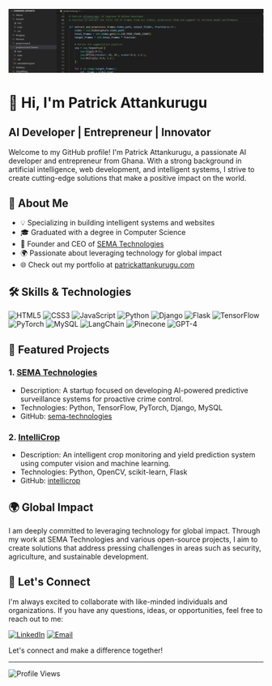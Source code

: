 ![Profile Picture](codes.jpg)

# 👋 Hi, I'm Patrick Attankurugu
## AI Developer | Entrepreneur | Innovator

Welcome to my GitHub profile! I'm Patrick Attankurugu, a passionate AI developer and entrepreneur from Ghana. With a strong background in artificial intelligence, web development, and intelligent systems, I strive to create cutting-edge solutions that make a positive impact on the world.

## 🌟 About Me
- 💡 Specializing in building intelligent systems and websites
- 🎓 Graduated with a degree in Computer Science
- 🚀 Founder and CEO of [SEMA Technologies](https://sematechnologies.com)
- 🌍 Passionate about leveraging technology for global impact
- 🌐 Check out my portfolio at [patrickattankurugu.com](http://patrickattankurugu.com)

## 🛠️ Skills & Technologies
![HTML5](https://img.shields.io/badge/-HTML5-E34F26?style=flat&logo=html5&logoColor=white)
![CSS3](https://img.shields.io/badge/-CSS3-1572B6?style=flat&logo=css3&logoColor=white)
![JavaScript](https://img.shields.io/badge/-JavaScript-F7DF1E?style=flat&logo=javascript&logoColor=black)
![Python](https://img.shields.io/badge/-Python-3776AB?style=flat&logo=python&logoColor=white)
![Django](https://img.shields.io/badge/-Django-092E20?style=flat&logo=django&logoColor=white)
![Flask](https://img.shields.io/badge/-Flask-000000?style=flat&logo=flask&logoColor=white)
![TensorFlow](https://img.shields.io/badge/-TensorFlow-FF6F00?style=flat&logo=tensorflow&logoColor=white)
![PyTorch](https://img.shields.io/badge/-PyTorch-EE4C2C?style=flat&logo=pytorch&logoColor=white)
![MySQL](https://img.shields.io/badge/-MySQL-4479A1?style=flat&logo=mysql&logoColor=white)
![LangChain](https://img.shields.io/badge/-LangChain-blueviolet?style=flat)
![Pinecone](https://img.shields.io/badge/-Pinecone-9cf?style=flat)
![GPT-4](https://img.shields.io/badge/-GPT--4-brightgreen?style=flat)

## 🚀 Featured Projects
### 1. [SEMA Technologies](https://sematechnologies.com)
- Description: A startup focused on developing AI-powered predictive surveillance systems for proactive crime control.
- Technologies: Python, TensorFlow, PyTorch, Django, MySQL
- GitHub: [sema-technologies](https://github.com/sema-technologies)

### 2. [IntelliCrop](https://intellicrop.com)
- Description: An intelligent crop monitoring and yield prediction system using computer vision and machine learning.
- Technologies: Python, OpenCV, scikit-learn, Flask
- GitHub: [intellicrop](https://github.com/intellicrop)

## 🌍 Global Impact
I am deeply committed to leveraging technology for global impact. Through my work at SEMA Technologies and various open-source projects, I aim to create solutions that address pressing challenges in areas such as security, agriculture, and sustainable development.

## 🤝 Let's Connect
I'm always excited to collaborate with like-minded individuals and organizations. If you have any questions, ideas, or opportunities, feel free to reach out to me:

[![LinkedIn](https://img.shields.io/badge/-LinkedIn-0077b5?style=flat&logo=LinkedIn&logoColor=white)](https://www.linkedin.com/in/patrickattankurugu1/)
[![Email](https://img.shields.io/badge/-Email-D14836?style=flat&logo=Gmail&logoColor=white)](mailto:patricka.azuma@gmail.com)

Let's connect and make a difference together!

---

![Profile Views](https://komarev.com/ghpvc/?username=patrickattankurugu&color=blue)
